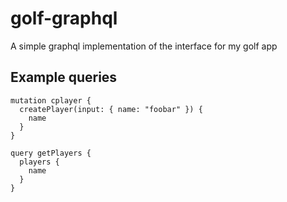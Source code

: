 # golf-graphql
A simple graphql implementation of the interface for my golf app


## Example queries

```
mutation cplayer {
  createPlayer(input: { name: "foobar" }) {
    name
  }
}

query getPlayers {
  players {
    name
  }
}
```
